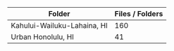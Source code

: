 | Folder                      |   Files / Folders |
|-----------------------------|-------------------|
| Kahului-Wailuku-Lahaina, HI |               160 |
| Urban Honolulu, HI          |                41 |